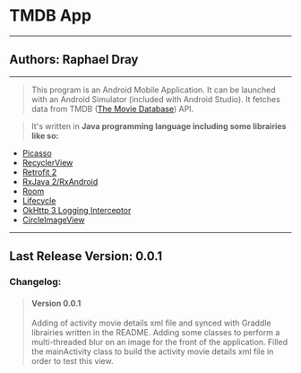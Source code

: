 # TMDB App
---
## Authors: Raphael Dray
---
> This program is an Android Mobile Application.
> It can be launched with an Android Simulator (included with Android Studio).
> It fetches data from TMDB ([The Movie Database](https://www.themoviedb.org/)) API.


> It's written in __Java programming language including some librairies like so:__
+ [Picasso](https://square.github.io/picasso/)
+ [RecyclerView](https://developer.android.com/jetpack/androidx/releases/recyclerview)
+ [Retrofit 2](https://square.github.io/retrofit/)
+ [RxJava 2/RxAndroid](https://github.com/ReactiveX/RxJava)
+ [Room](https://developer.android.com/jetpack/androidx/releases/room)
+ [Lifecycle](https://developer.android.com/topic/libraries/architecture/lifecycle)
+ [OkHttp 3 Logging Interceptor](https://github.com/square/okhttp/tree/master/okhttp-logging-interceptor)
+ [CircleImageView](https://github.com/hdodenhof/CircleImageView)


---
## Last Release Version: 0.0.1
### Changelog:
> #### Version 0.0.1
> Adding of activity movie details xml file and synced with Graddle librairies written in the README.
> Adding some classes to perform a multi-threaded blur on an image for the front of the application.
> Filled the mainActivity class to build the activity movie details xml file in order to test this view. 